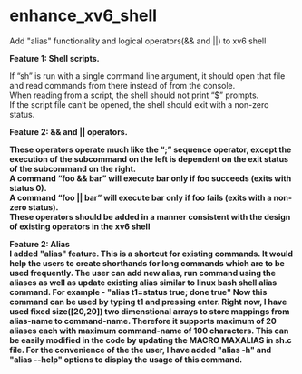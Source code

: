 # enhance_xv6_shell
Add "alias" functionality and logical operators(&amp;&amp; and ||) to xv6 shell

<b> Feature 1: Shell scripts. </b>

If “sh” is run with a single command line argument, it should open that file and read commands from there instead of from the console.<br>
When reading from a script, the shell should not print “$” prompts. <br>
If the script file can’t be opened, the shell should exit with a non-zero status.<br>

<b>Feature 2: && and || operators.<b><br>

These operators operate much like the “;” sequence operator, except the execution of the subcommand on the left is dependent on the exit status of the subcommand on the right.<br>
A command “foo && bar” will execute bar only if foo succeeds (exits with status 0).<br>
A command “foo || bar” will execute bar only if foo fails (exits with a non-zero status).<br>
These operators should be added in a manner consistent with the design of existing operators in the xv6 shell<br>

<b>Feature 2: Alias <b><br>
I added "alias" feature. This is a shortcut for existing commands.
It would help the users to create shorthands for long commands which are to be used frequently.
The user can add new alias, run command using the aliases as well as update existing alias similar to linux bash shell alias command.
For example - "alias t1=status true; done true"
Now this command can be used by typing t1 and pressing enter.
Right now, I have used fixed size([20,20]) two dimenstional arrays to store mappings from alias-name to command-name.
Therefore it supports maximum of 20 aliases each with maximum command-name of 100 characters. 
This can be easily modified in the code by updating the MACRO MAXALIAS in sh.c file.
For the convenience of the the user, I have added "alias -h" and "alias --help" options to display the usage of this command.
